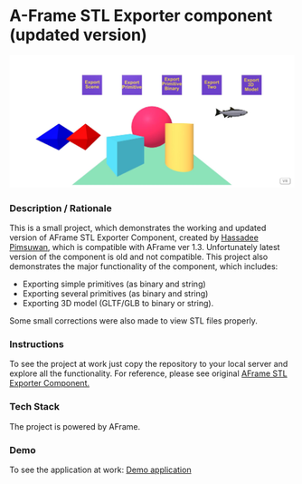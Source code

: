 # A-Frame STL Exporter component (updated version)

<img alt="Screenshot" src="img/screenshotupdated.jpg" width="600">

### **Description / Rationale**
This is a small project, which demonstrates the working and updated version of AFrame STL Exporter Component, created by <a href="https://github.com/hassadee/aframe-stl-exporter-component">Hassadee Pimsuwan</a>, which is compatible with AFrame ver 1.3. Unfortunately latest version of the component is old and not compatible. 
This project also demonstrates the major functionality of the component, which includes:
- Exporting simple primitives (as binary and string)
- Exporting several primitives (as binary and string)
- Exporting 3D model (GLTF/GLB to binary or string).

Some small corrections were also made to view STL files properly.

### **Instructions**
To see the project at work just copy the repository to your local server and explore all the functionality. For reference, please see original <a href="https://github.com/hassadee/aframe-stl-exporter-component">AFrame STL Exporter Component.</a>

### **Tech Stack**
The project is powered by AFrame.

### **Demo**
To see the application at work: [Demo application](https://stl-exporter.glitch.me/)
